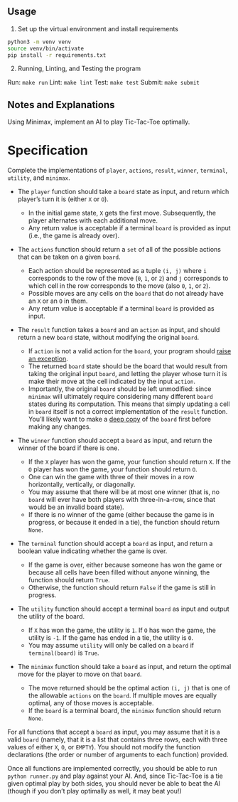 ## Usage
1. Set up the virtual environment and install requirements

```bash
python3 -m venv venv
source venv/bin/activate
pip install -r requirements.txt
```

2. Running, Linting, and Testing the program

Run: `make run`
Lint: `make lint`
Test: `make test`
Submit: `make submit`

## Notes and Explanations
Using Minimax, implement an AI to play Tic-Tac-Toe optimally.


# Specification
Complete the implementations of `player`, `actions`, `result`, `winner`, `terminal`, `utility`, and `minimax`.

- The `player` function should take a `board` state as input, and return which player’s turn it is (either `X` or `O`).
  - In the initial game state, `X` gets the first move. Subsequently, the player alternates with each additional move.
  - Any return value is acceptable if a terminal `board` is provided as input (i.e., the game is already over).

- The `actions` function should return a `set` of all of the possible actions that can be taken on a given `board`.
  - Each action should be represented as a tuple `(i, j)` where `i` corresponds to the row of the move (`0`, `1`, or `2`) and `j` corresponds to which cell in the row corresponds to the move (also `0`, `1`, or `2`).
  - Possible moves are any cells on the `board` that do not already have an `X` or an `O` in them.
  - Any return value is acceptable if a terminal `board` is provided as input.

- The `result` function takes a `board` and an `action` as input, and should return a new `board` state, without modifying the original `board`.
  - If `action` is not a valid action for the `board`, your program should [raise an exception](https://docs.python.org/3/tutorial/errors.html#raising-exceptions).
  - The returned `board` state should be the board that would result from taking the original input `board`, and letting the player whose turn it is make their move at the cell indicated by the input `action`.
  - Importantly, the original `board` should be left unmodified: since `minimax` will ultimately require considering many different `board` states during its computation. This means that simply updating a cell in `board` itself is not a correct implementation of the `result` function. You’ll likely want to make a [deep copy](https://docs.python.org/3/library/copy.html#copy.deepcopy) of the `board` first before making any changes.

- The `winner` function should accept a `board` as input, and return the winner of the board if there is one.
  - If the `X` player has won the game, your function should return `X`. If the `O` player has won the game, your function should return `O`.
  - One can win the game with three of their moves in a row horizontally, vertically, or diagonally.
  - You may assume that there will be at most one winner (that is, no `board` will ever have both players with three-in-a-row, since that would be an invalid board state).
  - If there is no winner of the game (either because the game is in progress, or because it ended in a tie), the function should return `None`.

- The `terminal` function should accept a `board` as input, and return a boolean value indicating whether the game is over.
  - If the game is over, either because someone has won the game or because all cells have been filled without anyone winning, the function should return `True`.
  - Otherwise, the function should return `False` if the game is still in progress.

- The `utility` function should accept a terminal `board` as input and output the utility of the board.
  - If `X` has won the game, the utility is `1`. If `O` has won the game, the utility is `-1`. If the game has ended in a tie, the utility is `0`.
  - You may assume `utility` will only be called on a `board` if `terminal(board)` is `True`.

- The `minimax` function should take a `board` as input, and return the optimal move for the player to move on that `board`.
  - The move returned should be the optimal action `(i, j)` that is one of the allowable `actions` on the `board`. If multiple moves are equally optimal, any of those moves is acceptable.
  - If the `board` is a terminal board, the `minimax` function should return `None`.

For all functions that accept a `board` as input, you may assume that it is a valid `board` (namely, that it is a list that contains three rows, each with three values of either `X`, `O`, or `EMPTY`). You should not modify the function declarations (the order or number of arguments to each function) provided.

Once all functions are implemented correctly, you should be able to run `python runner.py` and play against your AI. And, since Tic-Tac-Toe is a tie given optimal play by both sides, you should never be able to beat the AI (though if you don’t play optimally as well, it may beat you!)